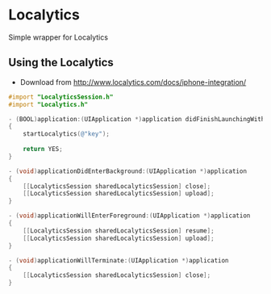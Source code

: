 # Localytics

Simple wrapper for Localytics

## Using the Localytics

* Download from http://www.localytics.com/docs/iphone-integration/

``` objective-c
#import "LocalyticsSession.h"
#import "Localytics.h"

- (BOOL)application:(UIApplication *)application didFinishLaunchingWithOptions:(NSDictionary *)launchOptions
{
    startLocalytics(@"key");
    
    return YES;
}

- (void)applicationDidEnterBackground:(UIApplication *)application
{
    [[LocalyticsSession sharedLocalyticsSession] close];
    [[LocalyticsSession sharedLocalyticsSession] upload];
}

- (void)applicationWillEnterForeground:(UIApplication *)application
{
    [[LocalyticsSession sharedLocalyticsSession] resume];
    [[LocalyticsSession sharedLocalyticsSession] upload];
}

- (void)applicationWillTerminate:(UIApplication *)application
{
    [[LocalyticsSession sharedLocalyticsSession] close];
}

```
